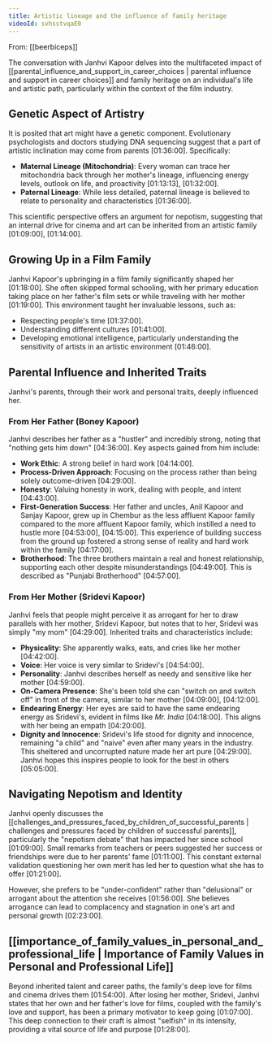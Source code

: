 ```yaml
---
title: Artistic lineage and the influence of family heritage
videoId: svhsstvqaE0
---
```


From: [[beerbiceps]] <br/> 

The conversation with Janhvi Kapoor delves into the multifaceted impact of [[parental_influence_and_support_in_career_choices | parental influence and support in career choices]] and family heritage on an individual's life and artistic path, particularly within the context of the film industry.

## Genetic Aspect of Artistry

It is posited that art might have a genetic component. Evolutionary psychologists and doctors studying DNA sequencing suggest that a part of artistic inclination may come from parents <a class="yt-timestamp" data-t="01:36:00">[01:36:00]</a>. Specifically:
*   **Maternal Lineage (Mitochondria)**: Every woman can trace her mitochondria back through her mother's lineage, influencing energy levels, outlook on life, and proactivity <a class="yt-timestamp" data-t="01:13:13">[01:13:13]</a>, <a class="yt-timestamp" data-t="01:32:00">[01:32:00]</a>.
*   **Paternal Lineage**: While less detailed, paternal lineage is believed to relate to personality and characteristics <a class="yt-timestamp" data-t="01:36:00">[01:36:00]</a>.

This scientific perspective offers an argument for nepotism, suggesting that an internal drive for cinema and art can be inherited from an artistic family <a class="yt-timestamp" data-t="01:09:00">[01:09:00]</a>, <a class="yt-timestamp" data-t="01:14:00">[01:14:00]</a>.

## Growing Up in a Film Family

Janhvi Kapoor's upbringing in a film family significantly shaped her <a class="yt-timestamp" data-t="01:18:00">[01:18:00]</a>. She often skipped formal schooling, with her primary education taking place on her father's film sets or while traveling with her mother <a class="yt-timestamp" data-t="01:19:00">[01:19:00]</a>. This environment taught her invaluable lessons, such as:
*   Respecting people's time <a class="yt-timestamp" data-t="01:37:00">[01:37:00]</a>.
*   Understanding different cultures <a class="yt-timestamp" data-t="01:41:00">[01:41:00]</a>.
*   Developing emotional intelligence, particularly understanding the sensitivity of artists in an artistic environment <a class="yt-timestamp" data-t="01:46:00">[01:46:00]</a>.

## Parental Influence and Inherited Traits

Janhvi's parents, through their work and personal traits, deeply influenced her.

### From Her Father (Boney Kapoor)
Janhvi describes her father as a "hustler" and incredibly strong, noting that "nothing gets him down" <a class="yt-timestamp" data-t="04:36:00">[04:36:00]</a>. Key aspects gained from him include:
*   **Work Ethic**: A strong belief in hard work <a class="yt-timestamp" data-t="04:14:00">[04:14:00]</a>.
*   **Process-Driven Approach**: Focusing on the process rather than being solely outcome-driven <a class="yt-timestamp" data-t="04:29:00">[04:29:00]</a>.
*   **Honesty**: Valuing honesty in work, dealing with people, and intent <a class="yt-timestamp" data-t="04:43:00">[04:43:00]</a>.
*   **First-Generation Success**: Her father and uncles, Anil Kapoor and Sanjay Kapoor, grew up in Chembur as the less affluent Kapoor family compared to the more affluent Kapoor family, which instilled a need to hustle more <a class="yt-timestamp" data-t="04:53:00">[04:53:00]</a>, <a class="yt-timestamp" data-t="04:15:00">[04:15:00]</a>. This experience of building success from the ground up fostered a strong sense of reality and hard work within the family <a class="yt-timestamp" data-t="04:17:00">[04:17:00]</a>.
*   **Brotherhood**: The three brothers maintain a real and honest relationship, supporting each other despite misunderstandings <a class="yt-timestamp" data-t="04:49:00">[04:49:00]</a>. This is described as "Punjabi Brotherhood" <a class="yt-timestamp" data-t="04:57:00">[04:57:00]</a>.

### From Her Mother (Sridevi Kapoor)
Janhvi feels that people might perceive it as arrogant for her to draw parallels with her mother, Sridevi Kapoor, but notes that to her, Sridevi was simply "my mom" <a class="yt-timestamp" data-t="04:29:00">[04:29:00]</a>. Inherited traits and characteristics include:
*   **Physicality**: She apparently walks, eats, and cries like her mother <a class="yt-timestamp" data-t="04:42:00">[04:42:00]</a>.
*   **Voice**: Her voice is very similar to Sridevi's <a class="yt-timestamp" data-t="04:54:00">[04:54:00]</a>.
*   **Personality**: Janhvi describes herself as needy and sensitive like her mother <a class="yt-timestamp" data-t="04:59:00">[04:59:00]</a>.
*   **On-Camera Presence**: She's been told she can "switch on and switch off" in front of the camera, similar to her mother <a class="yt-timestamp" data-t="04:09:00">[04:09:00]</a>, <a class="yt-timestamp" data-t="04:12:00">[04:12:00]</a>.
*   **Endearing Energy**: Her eyes are said to have the same endearing energy as Sridevi's, evident in films like *Mr. India* <a class="yt-timestamp" data-t="04:18:00">[04:18:00]</a>. This aligns with her being an empath <a class="yt-timestamp" data-t="04:20:00">[04:20:00]</a>.
*   **Dignity and Innocence**: Sridevi's life stood for dignity and innocence, remaining "a child" and "naive" even after many years in the industry. This sheltered and uncorrupted nature made her art pure <a class="yt-timestamp" data-t="04:29:00">[04:29:00]</a>. Janhvi hopes this inspires people to look for the best in others <a class="yt-timestamp" data-t="05:05:00">[05:05:00]</a>.

## Navigating Nepotism and Identity

Janhvi openly discusses the [[challenges_and_pressures_faced_by_children_of_successful_parents | challenges and pressures faced by children of successful parents]], particularly the "nepotism debate" that has impacted her since school <a class="yt-timestamp" data-t="01:09:00">[01:09:00]</a>. Small remarks from teachers or peers suggested her success or friendships were due to her parents' fame <a class="yt-timestamp" data-t="01:11:00">[01:11:00]</a>. This constant external validation questioning her own merit has led her to question what she has to offer <a class="yt-timestamp" data-t="01:21:00">[01:21:00]</a>.

However, she prefers to be "under-confident" rather than "delusional" or arrogant about the attention she receives <a class="yt-timestamp" data-t="01:56:00">[01:56:00]</a>. She believes arrogance can lead to complacency and stagnation in one's art and personal growth <a class="yt-timestamp" data-t="02:23:00">[02:23:00]</a>.

## [[importance_of_family_values_in_personal_and_professional_life | Importance of Family Values in Personal and Professional Life]]

Beyond inherited talent and career paths, the family's deep love for films and cinema drives them <a class="yt-timestamp" data-t="01:54:00">[01:54:00]</a>. After losing her mother, Sridevi, Janhvi states that her own and her father's love for films, coupled with the family's love and support, has been a primary motivator to keep going <a class="yt-timestamp" data-t="01:07:00">[01:07:00]</a>. This deep connection to their craft is almost "selfish" in its intensity, providing a vital source of life and purpose <a class="yt-timestamp" data-t="01:28:00">[01:28:00]</a>.